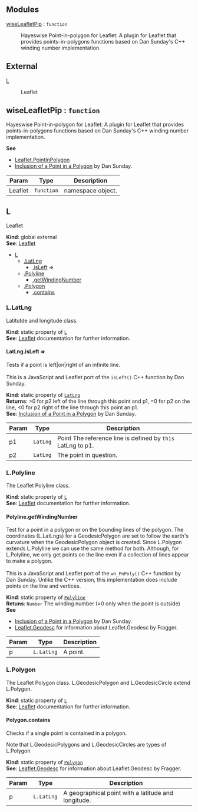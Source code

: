 ## Modules

<dl>
<dt><a href="#module_wiseLeafletPip">wiseLeafletPip</a> : <code>function</code></dt>
<dd><p>Hayeswise Point-in-polygon for Leaflet:  A plugin for Leaflet that provides
points-in-polygons functions based on Dan Sunday&#39;s C++ winding number implementation.</p>
</dd>
</dl>

## External

<dl>
<dt><a href="#external_L">L</a></dt>
<dd><p>Leaflet</p>
</dd>
</dl>

<a name="module_wiseLeafletPip"></a>

## wiseLeafletPip : <code>function</code>
Hayeswise Point-in-polygon for Leaflet:  A plugin for Leaflet that provides
points-in-polygons functions based on Dan Sunday's C++ winding number implementation.

**See**

- [Leaflet.PointInPolygon](https://github.com/hayeswise/Leaflet.PointInPolygon)
- [Inclusion of a Point in a Polygon](http://geomalgorithms.com/a03-_inclusion.html) by Dan Sunday.


| Param | Type | Description |
| --- | --- | --- |
| Leaflet | <code>function</code> | namespace object. |

<a name="external_L"></a>

## L
Leaflet

**Kind**: global external  
**See**: [Leaflet](http://leafletjs.com/)  

* [L](#external_L)
    * [.LatLng](#external_L.LatLng)
        * [.isLeft](#external_L.LatLng.isLeft) ⇒
    * [.Polyline](#external_L.Polyline)
        * [.getWindingNumber](#external_L.Polyline.getWindingNumber)
    * [.Polygon](#external_L.Polygon)
        * [.contains](#external_L.Polygon.contains)

<a name="external_L.LatLng"></a>

### L.LatLng
Latitutde and longitude class.

**Kind**: static property of <code>[L](#external_L)</code>  
**See**: [Leaflet](http://leafletjs.com/) documentation for further information.  
<a name="external_L.LatLng.isLeft"></a>

#### LatLng.isLeft ⇒
Tests if a point is left|on|right of an infinite line.
<br><br>
This is a JavaScript and Leaflet port of the `isLeft()` C++ function by Dan Sunday.

**Kind**: static property of <code>[LatLng](#external_L.LatLng)</code>  
**Returns**: >0 for p2 left of the line through this point and p1,
         =0 for p2 on the line,
         <0 for p2 right of the line through this point an p1.  
**See**: [Inclusion of a Point in a Polygon](http://geomalgorithms.com/a03-_inclusion.html) by Dan Sunday.  

| Param | Type | Description |
| --- | --- | --- |
| p1 | <code>LatLng</code> | Point The reference line is defined by `this` LatLng to p1. |
| p2 | <code>LatLng</code> | The point in question. |

<a name="external_L.Polyline"></a>

### L.Polyline
The Leaflet Polyline class.

**Kind**: static property of <code>[L](#external_L)</code>  
**See**: [Leaflet](http://leafletjs.com/) documentation for further information.  
<a name="external_L.Polyline.getWindingNumber"></a>

#### Polyline.getWindingNumber
Test for a point in a polygon or on the bounding lines of the polygon.  The
coordinates (L.LatLngs) for a GeodesicPolygon are set to follow the earth's
curvature when the GeodesicPolygon object is created.  Since L.Polygon
extends L.Polyline we can use the same method for both.  Although, for
L.Polyline, we only get points on the line even if a collection of lines
appear to make a polygon.
<br><br>
This is a JavaScript and Leaflet port of the `wn_PnPoly()` C++ function by Dan Sunday.
Unlike the C++ version, this implementation does include points on the line and vertices.

**Kind**: static property of <code>[Polyline](#external_L.Polyline)</code>  
**Retuns**: <code>Number</code> The winding number (=0 only when the point is outside)  
**See**

- [Inclusion of a Point in a Polygon](http://geomalgorithms.com/a03-_inclusion.html) by Dan Sunday.
- [Leaflet.Geodesc](https://github.com/Fragger/Leaflet.Geodesic) for information about Leaflet.Geodesc by Fragger.


| Param | Type | Description |
| --- | --- | --- |
| p | <code>L.LatLng</code> | A point. |

<a name="external_L.Polygon"></a>

### L.Polygon
The Leaflet Polygon class.
L.GeodesicPolygon and L.GeodesicCircle extend L.Polygon.

**Kind**: static property of <code>[L](#external_L)</code>  
**See**: [Leaflet](http://leafletjs.com/) documentation for further information.  
<a name="external_L.Polygon.contains"></a>

#### Polygon.contains
Checks if a single point is contained in a polygon.
<p>Note that L.GeodesicPolygons and L.GeodesicCircles are types of L.Polygon

**Kind**: static property of <code>[Polygon](#external_L.Polygon)</code>  
**See**: [Leaflet.Geodesc](https://github.com/Fragger/Leaflet.Geodesic) for information about Leaflet.Geodesc by Fragger.  

| Param | Type | Description |
| --- | --- | --- |
| p | <code>L.LatLng</code> | A geographical point with a latitude and longitude. |

